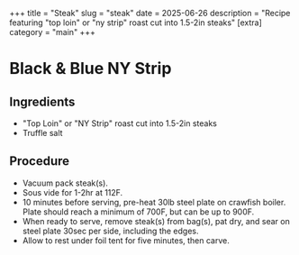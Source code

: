 ﻿+++
title = "Steak"
slug = "steak"
date = 2025-06-26
description = "Recipe featuring "top loin" or "ny strip" roast cut into 1.5-2in steaks"
[extra]
  category = "main"
+++

# Black & Blue NY Strip

## Ingredients
* "Top Loin" or "NY Strip" roast cut into 1.5-2in steaks
* Truffle salt

## Procedure
* Vacuum pack steak(s).
* Sous vide for 1-2hr at 112F.
* 10 minutes before serving, pre-heat 30lb steel plate on crawfish boiler. Plate should reach a minimum of 700F, but can be up to 900F.
* When ready to serve, remove steak(s) from bag(s), pat dry, and sear on steel plate 30sec per side, including the edges.
* Allow to rest under foil tent for five minutes, then carve.
